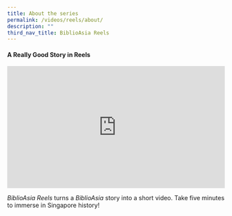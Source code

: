 ```yaml
---
title: About the series
permalink: /videos/reels/about/
description: ""
third_nav_title: BiblioAsia Reels
---
```

#### A Really Good Story in Reels

<style>.embed-container {position: relative; padding-bottom: 56.25%; height: 0; overflow: hidden; max-width: 100%; } .embed-container iframe, .embed-container object, .embed-container embed { position: absolute; top: 0; left: 0; width: 100%; height: 100%; }</style><div class="embed-container"><iframe src="https://www.youtube.com/embed/jQjegt2YxCc" frameborder="0" allowfullscreen=""></iframe></div>


*BiblioAsia Reels* turns a *BiblioAsia* story into a short video. Take five minutes to immerse in Singapore history!